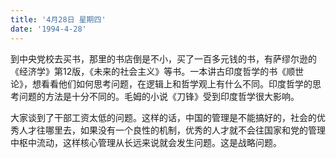 ```yaml
---
title: '4月28日 星期四'
date: '1994-4-28'
---
```


到中央党校去买书，那里的书店倒是不小，买了一百多元钱的书，有萨缪尔逊的《经济学》第12版，《未来的社会主义》等书。一本讲古印度哲学的书《顺世论》，想看看他们如何思考问题，在逻辑上和哲学观上有什么不同。印度哲学的思考问题的方法是十分不同的。毛姆的小说《刀锋》受到印度哲学很大影响。

大家谈到了干部工资太低的问题。这样的话，中国的管理是不能搞好的，社会的优秀人才往哪里去，如果没有一个良性的机制，优秀的人才就不会往国家和党的管理中枢中流动，这样核心管理从长远来说就会发生问题。这是战略问题。
